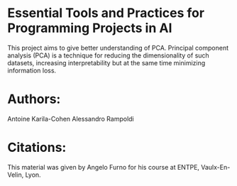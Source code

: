 # Essential Tools and Practices for Programming Projects in AI
This project aims to give better understanding of PCA. Principal component analysis (PCA) is a technique for reducing the dimensionality of such datasets, increasing interpretability but at the same time minimizing information loss.

# Authors:
Antoine Karila-Cohen
Alessandro Rampoldi

# Citations:
This material was given by Angelo Furno for his course at ENTPE, Vaulx-En-Velin, Lyon.